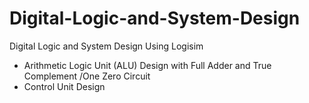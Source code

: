 # Digital-Logic-and-System-Design
Digital Logic and System Design Using Logisim 
- Arithmetic Logic Unit (ALU) Design with Full Adder and True Complement /One Zero Circuit
- Control Unit Design
